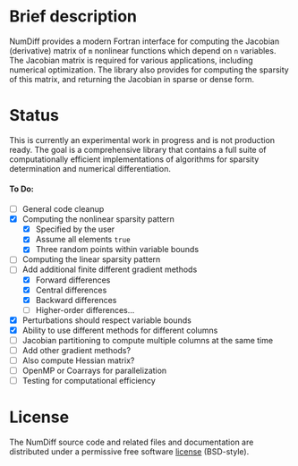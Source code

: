 # Brief description

NumDiff provides a modern Fortran interface for computing the Jacobian (derivative) matrix of `m` nonlinear functions which depend on `n` variables. The Jacobian matrix is required for various applications, including numerical optimization. The library also provides for computing the sparsity of this matrix, and returning the Jacobian in sparse or dense form.

# Status

This is currently an experimental work in progress and is not production ready. The goal is a comprehensive library that contains a full suite of computationally efficient implementations of algorithms for sparsity determination and numerical differentiation.

#### To Do:

- [ ] General code cleanup
- [x] Computing the nonlinear sparsity pattern
  - [x] Specified by the user
  - [x] Assume all elements `true`
  - [x] Three random points within variable bounds
- [ ] Computing the linear sparsity pattern
- [ ] Add additional finite different gradient methods
  - [x] Forward differences
  - [x] Central differences
  - [x] Backward differences
  - [ ] Higher-order differences...
- [x] Perturbations should respect variable bounds
- [x] Ability to use different methods for different columns
- [ ] Jacobian partitioning to compute multiple columns at the same time
- [ ] Add other gradient methods?
- [ ] Also compute Hessian matrix?
- [ ] OpenMP or Coarrays for parallelization
- [ ] Testing for computational efficiency

# License

The NumDiff source code and related files and documentation are distributed under a permissive free software [license](https://github.com/jacobwilliams/NumDiff/blob/master/LICENSE) (BSD-style).
